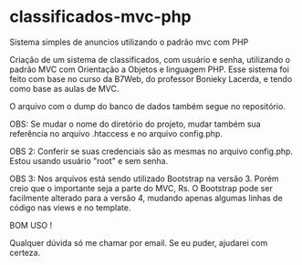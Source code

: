 # classificados-mvc-php
Sistema simples de anuncios utilizando o padrão mvc com PHP

Criação de um sistema de classificados, com usuário e senha, utilizando o padrão MVC com Orientação a Objetos e linguagem PHP. Esse sistema foi feito com base no curso da B7Web, do professor Bonieky Lacerda, e tendo como base as aulas de MVC.

O arquivo com o dump do banco de dados também segue no repositório.

OBS: Se mudar o nome do diretório do projeto, mudar também sua referência no arquivo .htaccess e no arquivo config.php. 

OBS 2: Conferir se suas credenciais são as mesmas no arquivo config.php. Estou usando usuário "root" e sem senha.

OBS 3: Nos arquivos está sendo utilizado Bootstrap na versão 3. Porém creio que o importante seja a parte do MVC, Rs. O Bootstrap pode ser facilmente alterado para a versão 4, mudando apenas algumas linhas de código nas views e no template. 

BOM USO !

Qualquer dúvida só me chamar por email. Se eu puder, ajudarei com certeza.
